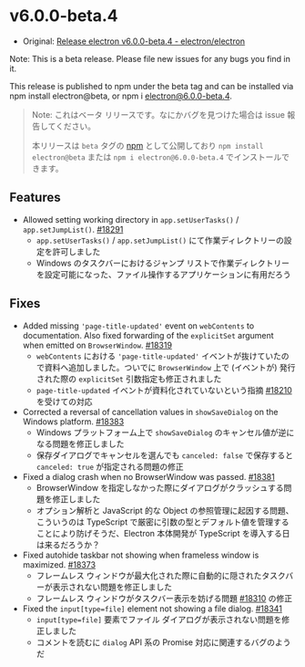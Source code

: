 # v6.0.0-beta.4

* Original: [Release electron v6.0.0-beta.4 - electron/electron](https://github.com/electron/electron/releases/tag/v6.0.0-beta.4)

Note: This is a beta release. Please file new issues for any bugs you find in it.

This release is published to npm under the beta tag and can be installed via npm install electron@beta, or npm i electron@6.0.0-beta.4.

> Note: これはベータ リリースです。なにかバグを見つけた場合は issue 報告してください。
>
> 本リリースは `beta` タグの [npm](https://www.npmjs.com/package/electron) として公開しており `npm install electron@beta` または `npm i electron@6.0.0-beta.4` でインストールできます。

## Features

- Allowed setting working directory in `app.setUserTasks()` / `app.setJumpList()`. [#18291](https://github.com/electron/electron/pull/18291)
  - `app.setUserTasks()` / `app.setJumpList()` にて作業ディレクトリーの設定を許可しました
  - Windows のタスクバーにおけるジャンプ リストで作業ディレクトリーを設定可能になった、ファイル操作するアプリケーションに有用だろう

## Fixes

- Added missing `'page-title-updated'` event on `webContents` to documentation. Also fixed forwarding of the `explicitSet` argument when emitted on `BrowserWindow`. [#18319](https://github.com/electron/electron/pull/18319)
  - `webContents` における `'page-title-updated'` イベントが抜けていたので資料へ追加しました。ついでに `BrowserWindow` 上で (イベントが) 発行された際の `explicitSet` 引数指定も修正されました
  - `page-title-updated` イベントが資料化されていないという指摘 [#18210](https://github.com/electron/electron/issues/18210) を受けての対応
- Corrected a reversal of cancellation values in `showSaveDialog` on the Windows platform. [#18383](https://github.com/electron/electron/pull/18383)
  - Windows プラットフォーム上で `showSaveDialog` のキャンセル値が逆になる問題を修正しました
  - 保存ダイアログでキャンセルを選んでも `canceled: false` で保存すると `canceled: true` が指定される問題の修正
- Fixed a dialog crash when no BrowserWindow was passed. [#18381](https://github.com/electron/electron/pull/18381)
  - BrowserWindow を指定しなかった際にダイアログがクラッシュする問題を修正しました
  - オプション解析と JavaScript 的な Object の参照管理に起因する問題、こういうのは TypeScript で厳密に引数の型とデフォルト値を管理することにより防げそうだ、Electron 本体開発が TypeScript を導入する日は来るだろうか？
- Fixed autohide taskbar not showing when frameless window is maximized. [#18373](https://github.com/electron/electron/pull/18373)
  - フレームレス ウィンドウが最大化された際に自動的に隠されたタスクバーが表示されない問題を修正しました
  - フレームレス ウィンドウがタスクバー表示を妨げる問題 [#18310](https://github.com/electron/electron/issues/18310) の修正
- Fixed the `input[type=file]` element not showing a file dialog. [#18341](https://github.com/electron/electron/pull/18341)
  - `input[type=file]` 要素でファイル ダイアログが表示されない問題を修正しました
  - コメントを読むに `dialog` API 系の Promise 対応に関連するバグのようだ
